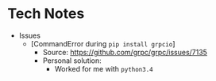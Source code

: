 
# Tech Notes

- Issues
  - [CommandError during `pip install grpcio`]
    - Source: https://github.com/grpc/grpc/issues/7135
    - Personal solution:
      - Worked for me with `python3.4`


